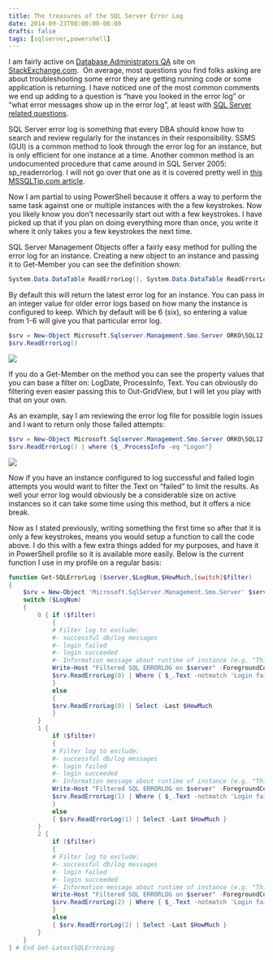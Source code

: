 ```yaml
---
title: The treasures of the SQL Server Error Log
date: 2014-09-23T08:00:00-06:00
drafts: false
tags: [sqlserver,powershell]
---
```


I am fairly active on <a href="http://dba.stackexchange.com/users/507/shawn-melton" target="_blank">Database Administrators QA</a> site on <a href="http://stackexchange.com/users/451873/shawn-melton?tab=accounts" target="_blank">StackExchange.com</a>.  On average, most questions you find folks asking are about troubleshooting some error they are getting running code or some application is returning. I have noticed one of the most common comments we end up adding to a question is “have you looked in the error log” or “what error messages show up in the error log”, at least with <a href="http://dba.stackexchange.com/questions/tagged/sql-server" target="_blank">SQL Server related questions</a>.

SQL Server error log is something that every DBA should know how to search and review regularly for the instances in their responsibility. SSMS (GUI) is a common method to look through the error log for an instance, but is only efficient for one instance at a time. Another common method is an undocumented procedure that came around in SQL Server 2005: sp_readerrorlog. I will not go over that one as it is covered pretty well in <a href="http://www.mssqltips.com/sqlservertip/1476/reading-the-sql-server-log-files-using-tsql" target="_blank">this MSSQLTip.com article</a>.

Now I am partial to using PowerShell because it offers a way to perform the same task against one or multiple instances with the a few keystrokes. Now you likely know you don’t necessarily start out with a few keystrokes. I have picked up that if you plan on doing everything more than once, you write it where it only takes you a few keystrokes the next time.

SQL Server Management Objects offer a fairly easy method for pulling the error log for an instance. Creating a new object to an instance and passing it to Get-Member you can see the definition shown:

```powershell
System.Data.DataTable ReadErrorLog(), System.Data.DataTable ReadErrorLog(int logNumber)
```

By default this will return the latest error log for an instance. You can pass in an integer value for older error logs based on how many the instance is configured to keep. Which by default will be 6 (six), so entering a value from 1-6 will give you that particular error log.

```powershell
$srv = New-Object Microsoft.Sqlserver.Management.Smo.Server ORKO\SQL12
$srv.ReadErrorLog()
```

![](/img/read_errorlog.png)

If you do a Get-Member on the method you can see the property values that you can base a filter on: LogDate, ProcessInfo, Text. You can obviously do filtering even easier passing this to Out-GridView, but I will let you play with that on your own.

As an example, say I am reviewing the error log file for possible login issues and I want to return only those failed attempts:

```powershell
$srv = New-Object Microsoft.Sqlserver.Management.Smo.Server ORKO\SQL12
$srv.ReadErrorLog() | where {$_.ProcessInfo -eq "Logon"}
```

![](/img/read_errorlog2.png)

Now if you have an instance configured to log successful and failed login attempts you would want to filter the Text on “failed” to limit the results. As well your error log would obviously be a considerable size on active instances so it can take some time using this method, but it offers a nice break.

Now as I stated previously, writing something the first time so after that it is only a few keystrokes, means you would setup a function to call the code above. I do this with a few extra things added for my purposes, and have it in PowerShell profile so it is available more easily. Below is the current function I use in my profile on a regular basis:

```powershell
function Get-SQLErrorLog ($server,$LogNum,$HowMuch,[switch]$filter)
{
	$srv = New-Object 'Microsoft.SqlServer.Management.Smo.Server' $server
	switch ($LogNum)
	{
		0 { if ($filter)
			{
			# Filter log to exclude:
			#- successful db/log messages
			#- login failed
			#- login succeeded
			#- Information message about runtime of instance (e.g. "This instance of SQL Server has been using process ID...")
			Write-Host "Filtered SQL ERRORLOG on $server" -ForegroundColor Red
			$srv.ReadErrorLog(0) | Where { $_.Text -notmatch 'Login failed' -and $_.Text -notmatch 'Login succeeded ' -and $_.Text -notmatch 'Error: 18456' -and $_.Text -notmatch 'backed up' -and $_.Text -notmatch 'This instance of SQL Server'}
			}
			else
			{
			$srv.ReadErrorLog(0) | Select -Last $HowMuch
			}
		}
		1 {
			if ($filter)
			{
			# Filter log to exclude:
			#- successful db/log messages
			#- login failed
			#- login succeeded
			#- Information message about runtime of instance (e.g. "This instance of SQL Server has been using process ID...")
			Write-Host "Filtered SQL ERRORLOG on $server" -ForegroundColor Red
			$srv.ReadErrorLog(1) | Where { $_.Text -notmatch 'Login failed' -and $_.Text -notmatch 'Login succeeded ' -and $_.Text -notmatch 'Error: 18456' -and $_.Text -notmatch 'backed up' -and $_.Text -notmatch 'This instance of SQL Server'}
			}
			else
			{ $srv.ReadErrorLog(1) | Select -Last $HowMuch }
		}
		2 {
			if ($filter)
			{
			# Filter log to exclude:
			#- successful db/log messages
			#- login failed
			#- login succeeded
			#- Information message about runtime of instance (e.g. "This instance of SQL Server has been using process ID...")
			Write-Host "Filtered SQL ERRORLOG on $server" -ForegroundColor Red
			$srv.ReadErrorLog(2) | Where { $_.Text -notmatch 'Login failed' -and $_.Text -notmatch 'Login succeeded ' -and $_.Text -notmatch 'Error: 18456' -and $_.Text -notmatch 'backed up' -and $_.Text -notmatch 'This instance of SQL Server'}
			}
			else
			{ $srv.ReadErrorLog(2) | Select -Last $HowMuch }
		}
	}
} # End Get-LatestSQLErrorLog
```